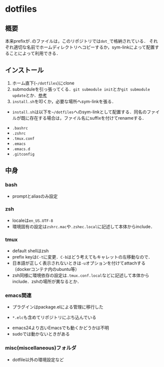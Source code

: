 # dotfiles
## 概要
本来prefixが`.`のファイルは，このリポジトリでは`dot_`で格納されている．
それぞれ適切な名前でホームディレクトリへコピーするか，sym-linkによって配置することによって利用できる．

## インストール
1. ホーム直下(`~/dotfiles`)にclone
1. submoduleを引っ張ってくる．`git submodule init`とか`git submodule update`とか．[参考](http://git-scm.com/book/ja/Git-%E3%81%AE%E3%81%95%E3%81%BE%E3%81%96%E3%81%BE%E3%81%AA%E3%83%84%E3%83%BC%E3%83%AB-%E3%82%B5%E3%83%96%E3%83%A2%E3%82%B8%E3%83%A5%E3%83%BC%E3%83%AB)
1. `install.sh`を叩くか，必要な場所へsym-linkを張る．

* `install.sh`は以下を`~/dotfiles`へのsym-linkとして配置する．同名のファイルが既に存在する場合は，ファイル名にsuffixを付けてrenameする．
 - `.bashrc`
 - `.zshrc`
 - `.tmux.conf`
 - `.emacs`
 - `.emacs.d`
 - `.gitconfig`

## 中身
### bash
* promptとaliasのみ設定

### zsh
* localeは`en_US.UTF-8`
* 環境固有の設定は`zshrc.mac`や`.zshec.local`に記述して本体からinclude．

### tmux
* default shellはzsh
* prefix keyは`C-t`に変更．`C-b`はどう考えてもキャレットの左移動なので．
* 日本語が正しく表示されないときは`-u`オプションを付けてattachする（dockerコンテナ内のubuntu等）
* zsh同様に環境依存の設定は`.tmux.conf.local`などに記述して本体からinclude．zshの場所が異なるとか．

### emacs関連
* プラグインはpackage.elによる管理に移行した
 - `*.elc`も含めてリポジトリにぶち込んでいる
* emacs24より古いEmacsでも動くかどうかは不明
* sudoでは動かないときがある

### misc(miscellaneous)フォルダ
* dotfile以外の環境設定など
